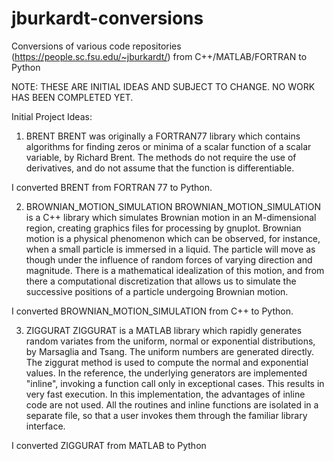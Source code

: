 # jburkardt-conversions
Conversions of various code repositories (https://people.sc.fsu.edu/~jburkardt/) from C++/MATLAB/FORTRAN to Python

NOTE: THESE ARE INITIAL IDEAS AND SUBJECT TO CHANGE. NO WORK HAS BEEN COMPLETED YET.


Initial Project Ideas:

1. BRENT
BRENT was originally a FORTRAN77 library which contains algorithms for finding zeros or minima of a scalar function of a scalar variable, by Richard Brent. The methods do not require the use of derivatives, and do not assume that the function is differentiable. 

I converted BRENT from FORTRAN 77 to Python.


2. BROWNIAN_MOTION_SIMULATION
BROWNIAN_MOTION_SIMULATION is a C++ library which simulates Brownian motion in an M-dimensional region, creating graphics files for processing by gnuplot. Brownian motion is a physical phenomenon which can be observed, for instance, when a small particle is immersed in a liquid. The particle will move as though under the influence of random forces of varying direction and magnitude. There is a mathematical idealization of this motion, and from there a computational discretization that allows us to simulate the successive positions of a particle undergoing Brownian motion.

I converted BROWNIAN_MOTION_SIMULATION from C++ to Python.


3. ZIGGURAT
ZIGGURAT is a MATLAB library which rapidly generates random variates from the uniform, normal or exponential distributions, by Marsaglia and Tsang. The uniform numbers are generated directly. The ziggurat method is used to compute the normal and exponential values. In the reference, the underlying generators are implemented "inline", invoking a function call only in exceptional cases. This results in very fast execution. In this implementation, the advantages of inline code are not used. All the routines and inline functions are isolated in a separate file, so that a user invokes them through the familiar library interface.

I converted ZIGGURAT from MATLAB to Python
